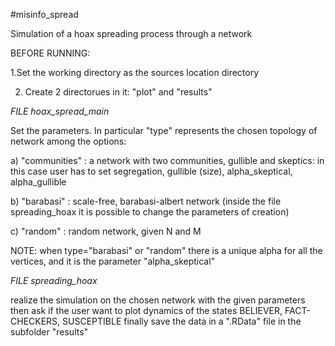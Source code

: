 #misinfo_spread

Simulation of a hoax spreading process through a network

BEFORE RUNNING:

1.Set the working directory as the sources location directory 

2. Create 2 directorues in it: "plot" and "results"

*FILE hoax_spread_main*

Set the parameters. In particular "type" represents the chosen topology of network among the options:

a) "communities" : a network with two communities, gullible and skeptics: in this case user has to set segregation, gullible (size), alpha_skeptical, alpha_gullible

b) "barabasi" : scale-free, barabasi-albert network (inside the file spreading_hoax it is possible to change the parameters of creation)

c) "random" : random network, given N and M

NOTE: when type="barabasi" or "random" there is a unique alpha for all the vertices, 
and it is the parameter "alpha_skeptical"

*FILE spreading_hoax*

realize the simulation on the chosen network with the given parameters
then ask if the user want to plot dynamics of the states BELIEVER, FACT-CHECKERS, SUSCEPTIBLE
finally save the data in a ".RData" file in the subfolder "results"

